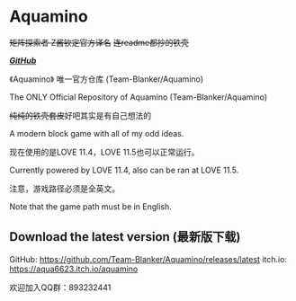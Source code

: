 # Aquamino
~~矩阵探索者 Z酱钦定官方译名~~
~~连readme都抄的铁壳~~

***[GitHub](https://github.com/Team-Blanker/Aquamino)***

《Aquamino》 唯一官方仓库 (Team-Blanker/Aquamino)

The ONLY Official Repository of Aquamino (Team-Blanker/Aquamino)

~~纯纯的铁壳套皮~~好吧其实是有自己想法的

A modern block game with all of my odd ideas.

现在使用的是LOVE 11.4，LOVE 11.5也可以正常运行。

Currently powered by LOVE 11.4, also can be ran at LOVE 11.5.

注意，游戏路径必须是全英文。

Note that the game path must be in English.

## Download the latest version (最新版下载)

GitHub: https://github.com/Team-Blanker/Aquamino/releases/latest
itch.io: https://aqua6623.itch.io/aquamino

欢迎加入QQ群：893232441